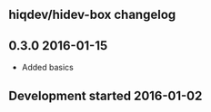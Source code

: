 hiqdev/hidev-box changelog
--------------------------

## 0.3.0 2016-01-15

- Added basics

## Development started 2016-01-02

